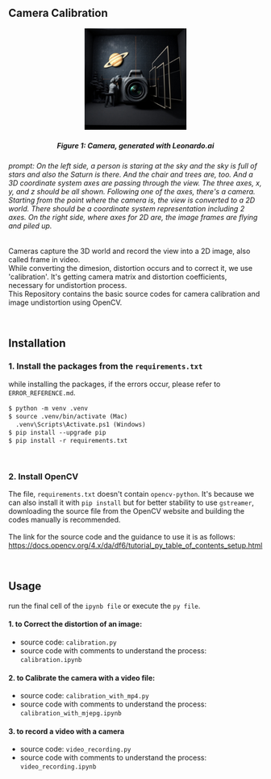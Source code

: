 ## Camera Calibration

<p align="center">
  <img src="./asset/0212_camera.jpg" width="40%">
</p>

##### <p align="center">Figure 1: Camera, generated with Leonardo.ai</p>
###### prompt: On the left side, a person is staring at the sky and the sky is full of stars and also the Saturn is there. And the chair and trees are, too. And a 3D coordinate system axes are passing through the view. The three axes, x, y, and z should be all shown. Following one of the axes, there's a camera. Starting from the point where the camera is, the view is converted to a 2D world. There should be a coordinate system representation including 2 axes. On the right side, where axes for 2D are, the image frames are flying and piled up.

  Cameras capture the 3D world and record the view into a 2D image, also called frame in video. 
  <br>
  While converting the dimesion, distortion occurs and to correct it, we use 'calibration'. It's getting camera matrix and distortion coefficients, necessary for undistortion process.
  <br>
  This Repository contains the basic source codes for camera calibration and image undistortion using OpenCV.

<br>

## Installation

### 1. Install the packages from the `requirements.txt`

while installing the packages, if the errors occur, please refer to `ERROR_REFERENCE.md`.

    
    $ python -m venv .venv
    $ source .venv/bin/activate (Mac)
      .venv\Scripts\Activate.ps1 (Windows)
    $ pip install --upgrade pip
    $ pip install -r requirements.txt

<br>

### 2. Install OpenCV </br>
The file, `requirements.txt` doesn't contain `opencv-python`. It's because we can also install it with `pip install` but for better stability to use `gstreamer`, downloading the source file from the OpenCV website and building the codes manually is recommended. 
<br><br>
The link for the source code and the guidance to use it is as follows:
<br>
https://docs.opencv.org/4.x/da/df6/tutorial_py_table_of_contents_setup.html

<br>

## Usage

run the final cell of the `ipynb file` or execute the `py file`.

#### 1. to Correct the distortion of an image:
- source code: `calibration.py`
- source code with comments to understand the process: `calibration.ipynb`

#### 2. to Calibrate the camera with a video file:
- source code: `calibration_with_mp4.py`
- source code with comments to understand the process: `calibration_with_mjepg.ipynb`

#### 3. to record a video with a camera
- source code: `video_recording.py`
- source code with comments to understand the process: `video_recording.ipynb`
